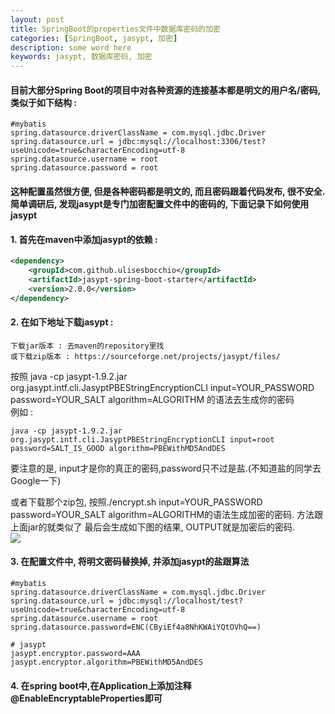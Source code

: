 ```yaml
---
layout: post  
title: SpringBoot的properties文件中数据库密码的加密  
categories: [SpringBoot, jasypt, 加密]  
description: some word here  
keywords: jasypt, 数据库密码, 加密  
---
```


#### 目前大部分Spring Boot的项目中对各种资源的连接基本都是明文的用户名/密码, 类似于如下结构 :
```
#mybatis
spring.datasource.driverClassName = com.mysql.jdbc.Driver
spring.datasource.url = jdbc:mysql://localhost:3306/test?useUnicode=true&characterEncoding=utf-8
spring.datasource.username = root
spring.datasource.password = root
```

#### 这种配置虽然很方便, 但是各种密码都是明文的, 而且密码跟着代码发布, 很不安全.简单调研后, 发现jasypt是专门加密配置文件中的密码的, 下面记录下如何使用jasypt

#### 1. 首先在maven中添加jasypt的依赖 :
```xml
<dependency>
    <groupId>com.github.ulisesbocchio</groupId>
    <artifactId>jasypt-spring-boot-starter</artifactId>
    <version>2.0.0</version>
</dependency>
```

#### 2. 在如下地址下载jasypt :
```
下载jar版本 : 去maven的repository里找
或下载zip版本 : https://sourceforge.net/projects/jasypt/files/
```
按照 java -cp jasypt-1.9.2.jar  org.jasypt.intf.cli.JasyptPBEStringEncryptionCLI input=YOUR_PASSWORD password=YOUR_SALT algorithm=ALGORITHM 的语法去生成你的密码  
例如 :
```
java -cp jasypt-1.9.2.jar  org.jasypt.intf.cli.JasyptPBEStringEncryptionCLI input=root password=SALT_IS_GOOD algorithm=PBEWithMD5AndDES
```
要注意的是, input才是你的真正的密码,password只不过是盐.(不知道盐的同学去Google一下)

或者下载那个zip包, 按照./encrypt.sh input=YOUR_PASSWORD password=YOUR_SALT algorithm=ALGORITHM的语法生成加密的密码. 方法跟上面jar的就类似了
最后会生成如下图的结果, OUTPUT就是加密后的密码.  
![](https://taojintianxia.github.io/images/posts/springboot/jasypt/encript.png)

#### 3. 在配置文件中, 将明文密码替换掉, 并添加jasypt的盐跟算法
```
#mybatis
spring.datasource.driverClassName = com.mysql.jdbc.Driver
spring.datasource.url = jdbc:mysql://localhost/test?useUnicode=true&characterEncoding=utf-8
spring.datasource.username = root
spring.datasource.password=ENC(CByiEf4a8NhKWAiYQtOVhQ==)

# jasypt
jasypt.encryptor.password=AAA
jasypt.encryptor.algorithm=PBEWithMD5AndDES
```

#### 4. 在spring boot中,在Application上添加注释 @EnableEncryptableProperties即可














